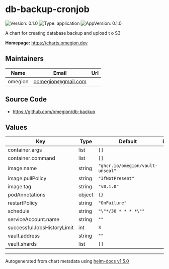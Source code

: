 # db-backup-cronjob

![Version: 0.1.0](https://img.shields.io/badge/Version-0.1.0-informational?style=flat-square) ![Type: application](https://img.shields.io/badge/Type-application-informational?style=flat-square) ![AppVersion: 0.1.0](https://img.shields.io/badge/AppVersion-0.1.0-informational?style=flat-square)

A chart for creating database backup and upload t o S3

**Homepage:** <https://charts.omegion.dev>

## Maintainers

| Name | Email | Url |
| ---- | ------ | --- |
| omegion | oomegion@gmail.com |  |

## Source Code

* <https://github.com/omegion/db-backup>

## Values

| Key | Type | Default | Description |
|-----|------|---------|-------------|
| container.args | list | `[]` |  |
| container.command | list | `[]` |  |
| image.name | string | `"ghcr.io/omegion/vault-unseal"` |  |
| image.pullPolicy | string | `"IfNotPresent"` |  |
| image.tag | string | `"v0.1.0"` |  |
| podAnnotations | object | `{}` |  |
| restartPolicy | string | `"OnFailure"` |  |
| schedule | string | `"\"*/30 * * * *\""` |  |
| serviceAccount.name | string | `""` |  |
| successfulJobsHistoryLimit | int | `3` |  |
| vault.address | string | `""` |  |
| vault.shards | list | `[]` |  |

----------------------------------------------
Autogenerated from chart metadata using [helm-docs v1.5.0](https://github.com/norwoodj/helm-docs/releases/v1.5.0)
